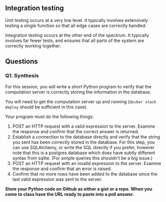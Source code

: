 ## Integration testing
Unit testing occurs at a very low level.  It typically involves extensively
testing a single function so that all edge cases are correctly handled.

Integration testing occurs at the other end of the spectrum.  It typically
involves far fewer tests, and ensures that all parts of the system are correctly
working together.


## Questions

### Q1. Synthesis

For this session, you will write a short Python program to verify that the
computation server is correctly storing the information in the database.

You will need to get the computation server up and running (`docker stack
deploy` should be sufficient in this case).

Your program must do the following things:
1. POST an HTTP request with a valid expression to the server.
Examine the response and confirm that the correct answer is returned.
2. Establish a connection to the database directly and verify
that the string you sent has been correctly stored in the database.
For this step, you can use SQLAlchemy, or write the SQL directly if you prefer,
however note that this is a postgres database which does have subtly different
syntax from sqlite.  (For simple queries this shouldn't be a big issue.)
3. POST an HTTP request with an invalid expression to the server.
Examine the response and confirm that an error is raised.
4. Confirm that no more rows have been added to the database since the last
valid expression was sent to the server.

**Store your Python code on Github as either a gist or a repo. When you come to
class have the URL ready to paste into a poll answer.**
